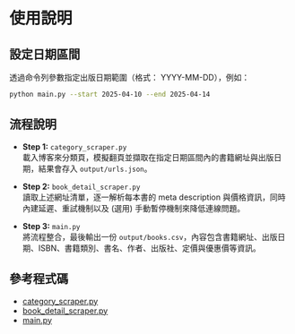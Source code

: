 # 使用說明

## 設定日期區間
透過命令列參數指定出版日期範圍（格式： YYYY-MM-DD），例如：

```bash
python main.py --start 2025-04-10 --end 2025-04-14
```

## 流程說明

- **Step 1:** `category_scraper.py`  
  載入博客來分類頁，模擬翻頁並擷取在指定日期區間內的書籍網址與出版日期，結果會存入 `output/urls.json`。

- **Step 2:** `book_detail_scraper.py`  
  讀取上述網址清單，逐一解析每本書的 meta description 與價格資訊，同時內建延遲、重試機制以及 (選用) 手動暫停機制來降低連線問題。

- **Step 3:** `main.py`  
  將流程整合，最後輸出一份 `output/books.csv`，內容包含書籍網址、出版日期、ISBN、書籍類別、書名、作者、出版社、定價與優惠價等資訊。

## 參考程式碼

- [category_scraper.py](./category_scraper.py)
- [book_detail_scraper.py](./book_detail_scraper.py)
- [main.py](./main.py)
```
